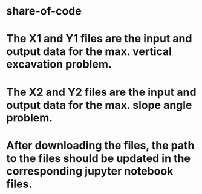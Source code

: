 # share-of-code
# The X1 and Y1 files are the input and output data for the max. vertical excavation problem.
# The X2 and Y2 files are the input and output data for the max. slope angle problem.
# After downloading the files, the path to the files should be updated in the corresponding jupyter notebook files.
# 
